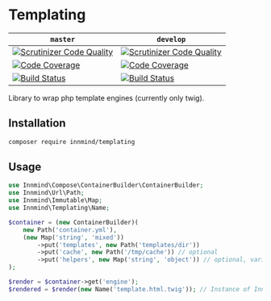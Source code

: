 # Templating

| `master` | `develop` |
|----------|-----------|
| [![Scrutinizer Code Quality](https://scrutinizer-ci.com/g/Innmind/Templating/badges/quality-score.png?b=master)](https://scrutinizer-ci.com/g/Innmind/Templating/?branch=master) | [![Scrutinizer Code Quality](https://scrutinizer-ci.com/g/Innmind/Templating/badges/quality-score.png?b=develop)](https://scrutinizer-ci.com/g/Innmind/Templating/?branch=develop) |
| [![Code Coverage](https://scrutinizer-ci.com/g/Innmind/Templating/badges/coverage.png?b=master)](https://scrutinizer-ci.com/g/Innmind/Templating/?branch=master) | [![Code Coverage](https://scrutinizer-ci.com/g/Innmind/Templating/badges/coverage.png?b=develop)](https://scrutinizer-ci.com/g/Innmind/Templating/?branch=develop) |
| [![Build Status](https://scrutinizer-ci.com/g/Innmind/Templating/badges/build.png?b=master)](https://scrutinizer-ci.com/g/Innmind/Templating/build-status/master) | [![Build Status](https://scrutinizer-ci.com/g/Innmind/Templating/badges/build.png?b=develop)](https://scrutinizer-ci.com/g/Innmind/Templating/build-status/develop) |

Library to wrap php template engines (currently only twig).

## Installation

```sh
composer require innmind/templating
```

## Usage

```php
use Innmind\Compose\ContainerBuilder\ContainerBuilder;
use Innmind\Url\Path;
use Innmind\Immutable\Map;
use Innmind\Templating\Name;

$container = (new ContainerBuilder)(
    new Path('container.yml'),
    (new Map('string', 'mixed'))
        ->put('templates', new Path('templates/dir'))
        ->put('cache', new Path('/tmp/cache')) // optional
        ->put('helpers', new Map('string', 'object')) // optional, variables accesible everywhere in templates
);

$render = $container->get('engine');
$rendered = $render(new Name('template.html.twig')); // Instance of Innmind\Stream\Readable
```
